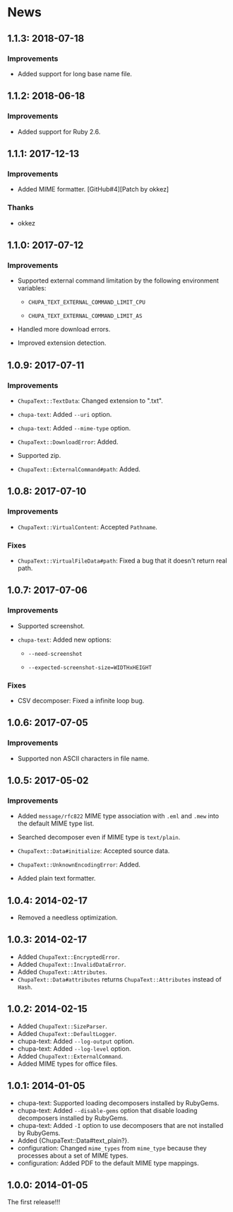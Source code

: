 # News

## 1.1.3: 2018-07-18

### Improvements

  * Added support for long base name file.

## 1.1.2: 2018-06-18

### Improvements

  * Added support for Ruby 2.6.

## 1.1.1: 2017-12-13

### Improvements

  * Added MIME formatter.
    [GitHub#4][Patch by okkez]

### Thanks

  * okkez

## 1.1.0: 2017-07-12

### Improvements

  * Supported external command limitation by the following environment
    variables:

    * `CHUPA_TEXT_EXTERNAL_COMMAND_LIMIT_CPU`

    * `CHUPA_TEXT_EXTERNAL_COMMAND_LIMIT_AS`

  * Handled more download errors.

  * Improved extension detection.

## 1.0.9: 2017-07-11

### Improvements

  * `ChupaText::TextData`: Changed extension to ".txt".

  * `chupa-text`: Added `--uri` option.

  * `chupa-text`: Added `--mime-type` option.

  * `ChupaText::DownloadError`: Added.

  * Supported zip.

  * `ChupaText::ExternalCommand#path`: Added.

## 1.0.8: 2017-07-10

### Improvements

  * `ChupaText::VirtualContent`: Accepted `Pathname`.

### Fixes

  * `ChupaText::VirtualFileData#path`: Fixed a bug that it doesn't
    return real path.

## 1.0.7: 2017-07-06

### Improvements

  * Supported screenshot.

  * `chupa-text`: Added new options:

    * `--need-screenshot`

    * `--expected-screenshot-size=WIDTHxHEIGHT`

### Fixes

  * CSV decomposer: Fixed a infinite loop bug.

## 1.0.6: 2017-07-05

### Improvements

  * Supported non ASCII characters in file name.

## 1.0.5: 2017-05-02

### Improvements

  * Added `message/rfc822` MIME type association with `.eml` and
    `.mew` into the default MIME type list.

  * Searched decomposer even if MIME type is `text/plain`.

  * `ChupaText::Data#initialize`: Accepted source data.

  * `ChupaText::UnknownEncodingError`: Added.

  * Added plain text formatter.

## 1.0.4: 2014-02-17

  * Removed a needless optimization.

## 1.0.3: 2014-02-17

  * Added `ChupaText::EncryptedError`.
  * Added `ChupaText::InvalidDataError`.
  * Added `ChupaText::Attributes`.
  * `ChupaText::Data#attributes` returns `ChupaText::Attributes` instead
    of `Hash`.

## 1.0.2: 2014-02-15

  * Added `ChupaText::SizeParser`.
  * Added `ChupaText::DefaultLogger`.
  * chupa-text: Added `--log-output` option.
  * chupa-text: Added `--log-level` option.
  * Added `ChupaText::ExternalCommand`.
  * Added MIME types for office files.

## 1.0.1: 2014-01-05

  * chupa-text: Supported loading decomposers installed by RubyGems.
  * chupa-text: Added `--disable-gems` option that disable loading
    decomposers installed by RubyGems.
  * chupa-text: Added `-I` option to use decomposers that are not
    installed by RubyGems.
  * Added {ChupaText::Data#text_plain?}.
  * configuration: Changed `mime_types` from `mime_type` because they
    processes about a set of MIME types.
  * configuration: Added PDF to the default MIME type mappings.

## 1.0.0: 2014-01-05

The first release!!!
